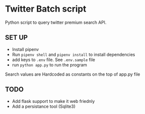 # Twitter Batch script

Python script to query twitter premium search API.

## SET UP

- Install pipenv
- Run `pipenv shell` and `pipenv install` to install dependencies
- add keys to `.env` file. See `.env.sample` file
- run `python app.py` to run the program

Search values are Hardcoded as constants on the top of app.py file

## TODO

- Add flask support to make it web friednly
- Add a persistance tool (Sqlite3)